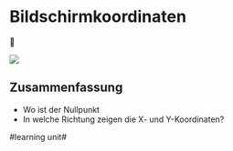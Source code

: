 # Bildschirmkoordinaten
📱

![][image-1]

## Zusammenfassung
- Wo ist der Nullpunkt
- In welche Richtung zeigen die X- und Y-Koordinaten?

[image-1]:	assets/Bildschirm%C2%ADfoto%202023-02-18%20um%2008.13.58.png

#learning unit#